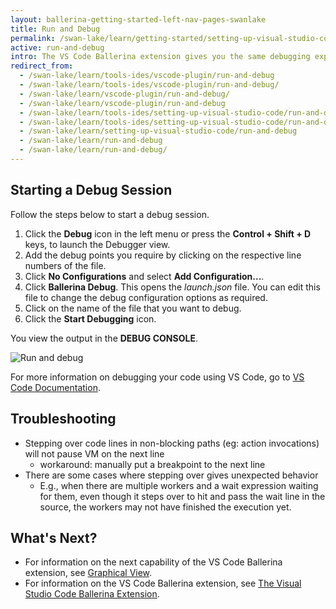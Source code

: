 ```yaml
---
layout: ballerina-getting-started-left-nav-pages-swanlake
title: Run and Debug
permalink: /swan-lake/learn/getting-started/setting-up-visual-studio-code/run-and-debug/
active: run-and-debug
intro: The VS Code Ballerina extension gives you the same debugging experience as the conventional VS Code Debugger. Thus, you can run or debug your Ballerina programs easily via the VS Code Ballerina extension by launching its debugger. 
redirect_from:
  - /swan-lake/learn/tools-ides/vscode-plugin/run-and-debug
  - /swan-lake/learn/tools-ides/vscode-plugin/run-and-debug/
  - /swan-lake/learn/vscode-plugin/run-and-debug/
  - /swan-lake/learn/vscode-plugin/run-and-debug
  - /swan-lake/learn/tools-ides/setting-up-visual-studio-code/run-and-debug
  - /swan-lake/learn/tools-ides/setting-up-visual-studio-code/run-and-debug/
  - /swan-lake/learn/setting-up-visual-studio-code/run-and-debug
  - /swan-lake/learn/run-and-debug
  - /swan-lake/learn/run-and-debug/
---
```


## Starting a Debug Session

Follow the steps below to start a debug session. 

1. Click the **Debug** icon in the left menu or press the **Control + Shift + D** keys, to launch the Debugger view.
2. Add the debug points you require by clicking on the respective line numbers of the file.
3. Click **No Configurations** and select **Add Configuration...**. 
4. Click **Ballerina Debug**. This opens the *launch.json* file. You can edit this file to change the debug configuration options as required.
5. Click on the name of the file that you want to debug.
6. Click the **Start Debugging** icon.

You view the output in the **DEBUG CONSOLE**.

![Run and debug](/swan-lake/learn/images/run-and-debug.gif)

For more information on debugging your code using VS Code, go to [VS Code Documentation](https://code.visualstudio.com/docs/editor/debugging).

## Troubleshooting
- Stepping over code lines in non-blocking paths (eg: action invocations) will not pause VM on the next line
    - workaround: manually put a breakpoint to the next line
- There are some cases where stepping over gives unexpected behavior
    - E.g., when there are multiple workers and a wait expression waiting for them, even though it steps over to hit and pass the wait line in the source, the workers may not have finished the execution yet.

## What's Next?

 - For information on the next capability of the VS Code Ballerina extension, see [Graphical View](/swan-lake/learn/vscode-plugin/graphical-editor).
 - For information on the VS Code Ballerina extension, see [The Visual Studio Code Ballerina Extension](/swan-lake/learn/vscode-plugin).